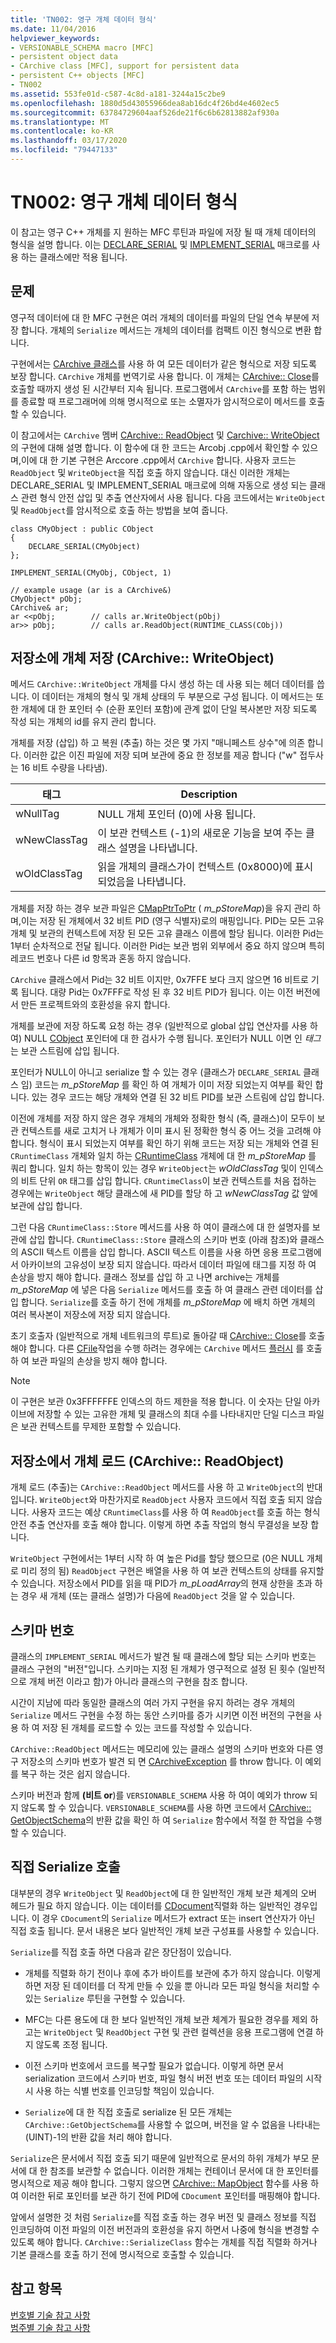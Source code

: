 ```yaml
---
title: 'TN002: 영구 개체 데이터 형식'
ms.date: 11/04/2016
helpviewer_keywords:
- VERSIONABLE_SCHEMA macro [MFC]
- persistent object data
- CArchive class [MFC], support for persistent data
- persistent C++ objects [MFC]
- TN002
ms.assetid: 553fe01d-c587-4c8d-a181-3244a15c2be9
ms.openlocfilehash: 1880d5d43055966dea8ab16dc4f26bd4e4602ec5
ms.sourcegitcommit: 63784729604aaf526de21f6c6b62813882af930a
ms.translationtype: MT
ms.contentlocale: ko-KR
ms.lasthandoff: 03/17/2020
ms.locfileid: "79447133"
---
```

# <a name="tn002-persistent-object-data-format"></a>TN002: 영구 개체 데이터 형식

이 참고는 영구 C++ 개체를 지 원하는 MFC 루틴과 파일에 저장 될 때 개체 데이터의 형식을 설명 합니다. 이는 [DECLARE_SERIAL](../mfc/reference/run-time-object-model-services.md#declare_serial) 및 [IMPLEMENT_SERIAL](../mfc/reference/run-time-object-model-services.md#implement_serial) 매크로를 사용 하는 클래스에만 적용 됩니다.

## <a name="the-problem"></a>문제

영구적 데이터에 대 한 MFC 구현은 여러 개체의 데이터를 파일의 단일 연속 부분에 저장 합니다. 개체의 `Serialize` 메서드는 개체의 데이터를 컴팩트 이진 형식으로 변환 합니다.

구현에서는 [CArchive 클래스](../mfc/reference/carchive-class.md)를 사용 하 여 모든 데이터가 같은 형식으로 저장 되도록 보장 합니다. `CArchive` 개체를 번역기로 사용 합니다. 이 개체는 [CArchive:: Close](../mfc/reference/carchive-class.md#close)를 호출할 때까지 생성 된 시간부터 지속 됩니다. 프로그램에서 `CArchive`를 포함 하는 범위를 종료할 때 프로그래머에 의해 명시적으로 또는 소멸자가 암시적으로이 메서드를 호출할 수 있습니다.

이 참고에서는 `CArchive` 멤버 [CArchive:: ReadObject](../mfc/reference/carchive-class.md#readobject) 및 [Carchive:: WriteObject](../mfc/reference/carchive-class.md#writeobject)의 구현에 대해 설명 합니다. 이 함수에 대 한 코드는 Arcobj .cpp에서 확인할 수 있으며,이에 대 한 기본 구현은 Arccore .cpp에서 `CArchive` 합니다. 사용자 코드는 `ReadObject` 및 `WriteObject`을 직접 호출 하지 않습니다. 대신 이러한 개체는 DECLARE_SERIAL 및 IMPLEMENT_SERIAL 매크로에 의해 자동으로 생성 되는 클래스 관련 형식 안전 삽입 및 추출 연산자에서 사용 됩니다. 다음 코드에서는 `WriteObject` 및 `ReadObject`를 암시적으로 호출 하는 방법을 보여 줍니다.

```
class CMyObject : public CObject
{
    DECLARE_SERIAL(CMyObject)
};

IMPLEMENT_SERIAL(CMyObj, CObject, 1)

// example usage (ar is a CArchive&)
CMyObject* pObj;
CArchive& ar;
ar <<pObj;        // calls ar.WriteObject(pObj)
ar>> pObj;        // calls ar.ReadObject(RUNTIME_CLASS(CObj))
```

## <a name="saving-objects-to-the-store-carchivewriteobject"></a>저장소에 개체 저장 (CArchive:: WriteObject)

메서드 `CArchive::WriteObject` 개체를 다시 생성 하는 데 사용 되는 헤더 데이터를 씁니다. 이 데이터는 개체의 형식 및 개체 상태의 두 부분으로 구성 됩니다. 이 메서드는 또한 개체에 대 한 포인터 수 (순환 포인터 포함)에 관계 없이 단일 복사본만 저장 되도록 작성 되는 개체의 id를 유지 관리 합니다.

개체를 저장 (삽입) 하 고 복원 (추출) 하는 것은 몇 가지 "매니페스트 상수"에 의존 합니다. 이러한 값은 이진 파일에 저장 되며 보관에 중요 한 정보를 제공 합니다 ("w" 접두사는 16 비트 수량을 나타냄).

|태그|Description|
|---------|-----------------|
|wNullTag|NULL 개체 포인터 (0)에 사용 됩니다.|
|wNewClassTag|이 보관 컨텍스트 (-1)의 새로운 기능을 보여 주는 클래스 설명을 나타냅니다.|
|wOldClassTag|읽을 개체의 클래스가이 컨텍스트 (0x8000)에 표시 되었음을 나타냅니다.|

개체를 저장 하는 경우 보관 파일은 [CMapPtrToPtr](../mfc/reference/cmapptrtoptr-class.md) ( *m_pStoreMap*)을 유지 관리 하며,이는 저장 된 개체에서 32 비트 PID (영구 식별자)로의 매핑입니다. PID는 모든 고유 개체 및 보관의 컨텍스트에 저장 된 모든 고유 클래스 이름에 할당 됩니다. 이러한 Pid는 1부터 순차적으로 전달 됩니다. 이러한 Pid는 보관 범위 외부에서 중요 하지 않으며 특히 레코드 번호나 다른 id 항목과 혼동 하지 않습니다.

`CArchive` 클래스에서 Pid는 32 비트 이지만, 0x7FFE 보다 크지 않으면 16 비트로 기록 됩니다. 대량 Pid는 0x7FFF로 작성 된 후 32 비트 PID가 됩니다. 이는 이전 버전에서 만든 프로젝트와의 호환성을 유지 합니다.

개체를 보관에 저장 하도록 요청 하는 경우 (일반적으로 global 삽입 연산자를 사용 하 여) NULL [CObject](../mfc/reference/cobject-class.md) 포인터에 대 한 검사가 수행 됩니다. 포인터가 NULL 이면 인 *태그* 는 보관 스트림에 삽입 됩니다.

포인터가 NULL이 아니고 serialize 할 수 있는 경우 (클래스가 `DECLARE_SERIAL` 클래스 임) 코드는 *m_pStoreMap* 를 확인 하 여 개체가 이미 저장 되었는지 여부를 확인 합니다. 있는 경우 코드는 해당 개체와 연결 된 32 비트 PID를 보관 스트림에 삽입 합니다.

이전에 개체를 저장 하지 않은 경우 개체의 개체와 정확한 형식 (즉, 클래스)이 모두이 보관 컨텍스트를 새로 고치거 나 개체가 이미 표시 된 정확한 형식 중 어느 것을 고려해 야 합니다. 형식이 표시 되었는지 여부를 확인 하기 위해 코드는 저장 되는 개체와 연결 된 `CRuntimeClass` 개체와 일치 하는 [CRuntimeClass](../mfc/reference/cruntimeclass-structure.md) 개체에 대 한 *m_pStoreMap* 를 쿼리 합니다. 일치 하는 항목이 있는 경우 `WriteObject`는 *wOldClassTag* 및이 인덱스의 비트 단위 `OR` 태그를 삽입 합니다. `CRuntimeClass`이 보관 컨텍스트를 처음 접하는 경우에는 `WriteObject` 해당 클래스에 새 PID를 할당 하 고 *wNewClassTag* 값 앞에 보관에 삽입 합니다.

그런 다음 `CRuntimeClass::Store` 메서드를 사용 하 여이 클래스에 대 한 설명자를 보관에 삽입 합니다. `CRuntimeClass::Store` 클래스의 스키마 번호 (아래 참조)와 클래스의 ASCII 텍스트 이름을 삽입 합니다. ASCII 텍스트 이름을 사용 하면 응용 프로그램에서 아카이브의 고유성이 보장 되지 않습니다. 따라서 데이터 파일에 태그를 지정 하 여 손상을 방지 해야 합니다. 클래스 정보를 삽입 하 고 나면 archive는 개체를 *m_pStoreMap* 에 넣은 다음 `Serialize` 메서드를 호출 하 여 클래스 관련 데이터를 삽입 합니다. `Serialize`를 호출 하기 전에 개체를 *m_pStoreMap* 에 배치 하면 개체의 여러 복사본이 저장소에 저장 되지 않습니다.

초기 호출자 (일반적으로 개체 네트워크의 루트)로 돌아갈 때 [CArchive:: Close](../mfc/reference/carchive-class.md#close)를 호출 해야 합니다. 다른 [CFile](../mfc/reference/cfile-class.md)작업을 수행 하려는 경우에는 `CArchive` 메서드 [플러시](../mfc/reference/carchive-class.md#flush) 를 호출 하 여 보관 파일의 손상을 방지 해야 합니다.

> [!NOTE]
>  이 구현은 보관 0x3FFFFFFE 인덱스의 하드 제한을 적용 합니다. 이 숫자는 단일 아카이브에 저장할 수 있는 고유한 개체 및 클래스의 최대 수를 나타내지만 단일 디스크 파일은 보관 컨텍스트를 무제한 포함할 수 있습니다.

## <a name="loading-objects-from-the-store-carchivereadobject"></a>저장소에서 개체 로드 (CArchive:: ReadObject)

개체 로드 (추출)는 `CArchive::ReadObject` 메서드를 사용 하 고 `WriteObject`의 반대입니다. `WriteObject`와 마찬가지로 `ReadObject` 사용자 코드에서 직접 호출 되지 않습니다. 사용자 코드는 예상 `CRuntimeClass`를 사용 하 여 `ReadObject`를 호출 하는 형식 안전 추출 연산자를 호출 해야 합니다. 이렇게 하면 추출 작업의 형식 무결성을 보장 합니다.

`WriteObject` 구현에서는 1부터 시작 하 여 높은 Pid를 할당 했으므로 (0은 NULL 개체로 미리 정의 됨) `ReadObject` 구현은 배열을 사용 하 여 보관 컨텍스트의 상태를 유지할 수 있습니다. 저장소에서 PID를 읽을 때 PID가 *m_pLoadArray*의 현재 상한을 초과 하는 경우 새 개체 (또는 클래스 설명)가 다음에 `ReadObject` 것을 알 수 있습니다.

## <a name="schema-numbers"></a>스키마 번호

클래스의 `IMPLEMENT_SERIAL` 메서드가 발견 될 때 클래스에 할당 되는 스키마 번호는 클래스 구현의 "버전"입니다. 스키마는 지정 된 개체가 영구적으로 설정 된 횟수 (일반적으로 개체 버전 이라고 함)가 아니라 클래스의 구현을 참조 합니다.

시간이 지남에 따라 동일한 클래스의 여러 가지 구현을 유지 하려는 경우 개체의 `Serialize` 메서드 구현을 수정 하는 동안 스키마를 증가 시키면 이전 버전의 구현을 사용 하 여 저장 된 개체를 로드할 수 있는 코드를 작성할 수 있습니다.

`CArchive::ReadObject` 메서드는 메모리에 있는 클래스 설명의 스키마 번호와 다른 영구 저장소의 스키마 번호가 발견 되 면 [CArchiveException](../mfc/reference/carchiveexception-class.md) 를 throw 합니다. 이 예외를 복구 하는 것은 쉽지 않습니다.

스키마 버전과 함께 **(비트 or**)를 `VERSIONABLE_SCHEMA` 사용 하 여이 예외가 throw 되지 않도록 할 수 있습니다. `VERSIONABLE_SCHEMA`를 사용 하면 코드에서 [CArchive:: GetObjectSchema](../mfc/reference/carchive-class.md#getobjectschema)의 반환 값을 확인 하 여 `Serialize` 함수에서 적절 한 작업을 수행할 수 있습니다.

## <a name="calling-serialize-directly"></a>직접 Serialize 호출

대부분의 경우 `WriteObject` 및 `ReadObject`에 대 한 일반적인 개체 보관 체계의 오버 헤드가 필요 하지 않습니다. 이는 데이터를 [CDocument](../mfc/reference/cdocument-class.md)직렬화 하는 일반적인 경우입니다. 이 경우 `CDocument`의 `Serialize` 메서드가 extract 또는 insert 연산자가 아닌 직접 호출 됩니다. 문서 내용은 보다 일반적인 개체 보관 구성표를 사용할 수 있습니다.

`Serialize`를 직접 호출 하면 다음과 같은 장단점이 있습니다.

- 개체를 직렬화 하기 전이나 후에 추가 바이트를 보관에 추가 하지 않습니다. 이렇게 하면 저장 된 데이터를 더 작게 만들 수 있을 뿐 아니라 모든 파일 형식을 처리할 수 있는 `Serialize` 루틴을 구현할 수 있습니다.

- MFC는 다른 용도에 대 한 보다 일반적인 개체 보관 체계가 필요한 경우를 제외 하 고는 `WriteObject` 및 `ReadObject` 구현 및 관련 컬렉션을 응용 프로그램에 연결 하지 않도록 조정 됩니다.

- 이전 스키마 번호에서 코드를 복구할 필요가 없습니다. 이렇게 하면 문서 serialization 코드에서 스키마 번호, 파일 형식 버전 번호 또는 데이터 파일의 시작 시 사용 하는 식별 번호를 인코딩할 책임이 있습니다.

- `Serialize`에 대 한 직접 호출로 serialize 된 모든 개체는 `CArchive::GetObjectSchema`를 사용할 수 없으며, 버전을 알 수 없음을 나타내는 (UINT)-1의 반환 값을 처리 해야 합니다.

`Serialize`은 문서에서 직접 호출 되기 때문에 일반적으로 문서의 하위 개체가 부모 문서에 대 한 참조를 보관할 수 없습니다. 이러한 개체는 컨테이너 문서에 대 한 포인터를 명시적으로 제공 해야 합니다. 그렇지 않으면 [CArchive:: MapObject](../mfc/reference/carchive-class.md#mapobject) 함수를 사용 하 여 이러한 뒤로 포인터를 보관 하기 전에 PID에 `CDocument` 포인터를 매핑해야 합니다.

앞에서 설명한 것 처럼 `Serialize`를 직접 호출 하는 경우 버전 및 클래스 정보를 직접 인코딩하여 이전 파일의 이전 버전과의 호환성을 유지 하면서 나중에 형식을 변경할 수 있도록 해야 합니다. `CArchive::SerializeClass` 함수는 개체를 직접 직렬화 하거나 기본 클래스를 호출 하기 전에 명시적으로 호출할 수 있습니다.

## <a name="see-also"></a>참고 항목

[번호별 기술 참고 사항](../mfc/technical-notes-by-number.md)<br/>
[범주별 기술 참고 사항](../mfc/technical-notes-by-category.md)
